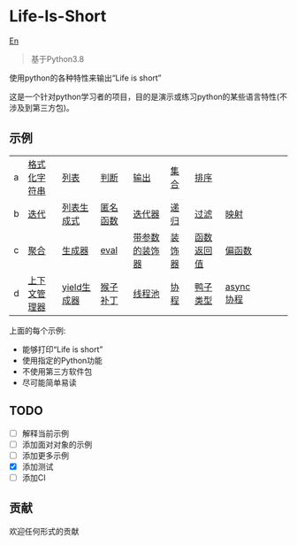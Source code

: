 # Life-Is-Short

[En](./readme_zh.md)

> 基于Python3.8

使用python的各种特性来输出“Life is short”

这是一个针对python学习者的项目，目的是演示或练习python的某些语言特性(不涉及到第三方包)。

## 示例
<!-- Example:DO NOT MODIFY THIS! -->
||||||||||||
|---|---|---|---|---|---|---|---|---|---|---|
|a|[格式化字符串](./LifeIsShort/a/format_.py)|[列表](./LifeIsShort/a/list_.py)|[判断](./LifeIsShort/a/if_.py)|[输出](./LifeIsShort/a/print_.py)|[集合](./LifeIsShort/a/set_.py)|[排序](./LifeIsShort/a/sort_.py)|
|b|[迭代](./LifeIsShort/b/Iteration.py)|[列表生成式](LifeIsShort/b/list_comprehension.py)|[匿名函数](./LifeIsShort/b/lambda_.py)|[迭代器](./LifeIsShort/b/iterator.py)|[递归](./LifeIsShort/b/recursion.py)|[过滤](./LifeIsShort/b/filter_.py)|[映射](./LifeIsShort/b/map_.py)|
|c|[聚合](./LifeIsShort/c/reduce.py)|[生成器](./LifeIsShort/c/generator.py)|[eval](./LifeIsShort/c/eval_.py)|[带参数的装饰器](./LifeIsShort/c/decorator_with_parameter.py)|[装饰器](./LifeIsShort/c/decorator.py)|[函数返回值](./LifeIsShort/c/func_as_return.py)|[偏函数](./LifeIsShort/c/partial_func.py)|
|d|[上下文管理器](./LifeIsShort/d/contextor.py)|[yield生成器](./LifeIsShort/d/generator_yield.py)|[猴子补丁](./LifeIsShort/d/monkey_patch.py)|[线程池](./LifeIsShort/d/process_pool.py)|[协程](./LifeIsShort/d/coroutines.py)|[鸭子类型](./LifeIsShort/d/duck_type.py)|[async协程](./LifeIsShort/d/coroutines_async.py)|
<!-- DO NOT MODIFY THIS! -->

上面的每个示例:
 - 能够打印“Life is short”
 - 使用指定的Python功能
 - 不使用第三方软件包
 - 尽可能简单易读

## TODO
 - [ ] 解释当前示例
 - [ ] 添加面对对象的示例
 - [ ] 添加更多示例
 - [x] 添加测试
 - [ ] 添加CI

## 贡献
欢迎任何形式的贡献